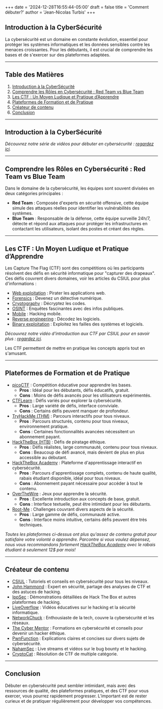 +++
date = '2024-12-28T16:55:44-05:00'
draft = false
title = 'Comment débuter?'
author = 'Jean-Nicolas Turbis'
+++

## Introduction à la CyberSécurité

La cybersécurité est un domaine en constante évolution, essentiel pour protéger les systèmes informatiques et les données sensibles contre les menaces croissantes. Pour les débutants, il est crucial de comprendre les bases et de s'exercer sur des plateformes adaptées. <!--more--> 

---

## Table des Matières
1. [Introduction à la CyberSécurité](#introduction-à-la-cybersécurité)
2. [Comprendre les Rôles en Cybersécurité : Red Team vs Blue Team](#comprendre-les-rôles-en-cybersécurité--red-team-vs-blue-team)
3. [Les CTF : Un Moyen Ludique et Pratique d’Apprendre](#les-ctf--un-moyen-ludique-et-pratique-dapprendre)
4. [Plateformes de Formation et de Pratique](#plateformes-de-formation-et-de-pratique)
5. [Créateur de contenu](#créateur-de-contenu)
6. [Conclusion](#conclusion)

---

## Introduction à la CyberSécurité

*Découvrez notre série de vidéos pour débuter en cybersécurité : [regardez ici](https://www.youtube.com/playlist?list=PLCls4shSpDVXkEu4g9NuEhzYkvS5BIfq5).*

---

## Comprendre les Rôles en Cybersécurité : Red Team vs Blue Team

Dans le domaine de la cybersécurité, les équipes sont souvent divisées en deux catégories principales :

- **Red Team** : Composée d'experts en sécurité offensive, cette équipe simule des attaques réelles pour identifier les vulnérabilités des systèmes. 
- **Blue Team** : Responsable de la défense, cette équipe surveille 24h/7, détecte et répond aux attaques pour protéger les infrastructures en contactant les utilisateurs, isolant des postes et créant des règles.

---

## Les CTF : Un Moyen Ludique et Pratique d’Apprendre

Les Capture The Flag (CTF) sont des compétitions où les participants résolvent des défis en sécurité informatique pour "capturer des drapeaux". Ces défis couvrent divers domaines, voir les articles du CSIUL pour plus d'informations :

- [Web exploitation](/posts/web_exploitation) : Pirater les applications web.
- [Forensics](/posts/forensics) : Devenez un détective numérique.
- [Cryptography](/posts/cryptography) : Décryptez les codes.
- [OSINT](/posts/osint) : Enquêtes fascinantes avec des infos publiques.
- [Mobile](/posts/mobile) : Hacking mobile.
- [Reverse engineering](/posts/reverse_engineering) : Décodez les logiciels.
- [Binary exploitation](/posts/binary_exploitation) : Exploitez les failles des systèmes et logiciels.

*Découvrez notre vidéo d'introduction aux CTF par CSIUL pour en savoir plus : [regardez ici](https://www.youtube.com/watch?v=29yJrpfl7TI).*

Les CTF permettent de mettre en pratique les concepts appris tout en s'amusant.

---

## Plateformes de Formation et de Pratique

- [picoCTF](https://picoctf.org/) : Compétition éducative pour apprendre les bases.
  - **Pros** : Idéal pour les débutants, défis éducatifs, gratuit.
  - **Cons** : Moins de défis avancés pour les utilisateurs expérimentés.
- [CTFLearn](https://ctflearn.com/) : Défis variés pour explorer la cybersécurité.
  - **Pros** : Large variété de défis, interface conviviale.
  - **Cons** : Certains défis peuvent manquer de profondeur.
- [TryHackMe (THM)](https://tryhackme.com/) : Parcours interactifs pour tous niveaux.
  - **Pros** : Parcours structurés, contenu pour tous niveaux, environnement pratique.
  - **Cons** : Certaines fonctionnalités avancées nécessitent un abonnement payant.
- [HackTheBox (HTB)](https://www.hackthebox.com/) : Défis de piratage éthique.
  - **Pros** : Défis réalistes, large communauté, contenu pour tous niveaux.
  - **Cons** : Beaucoup de défi avancé, mais devient de plus en plus accessible au débutant.
- [HackTheBox Academy](https://academy.hackthebox.com/) : Plateforme d'apprentissage interactif en cybersécurité.
  - **Pros** : Parcours d'apprentissage complets, contenu de haute qualité, rabais étudiant disponible, idéal pour tous niveaux.
  - **Cons** : Abonnement payant nécessaire pour accéder à tout le contenu.
- [OverTheWire](https://overthewire.org/) : Jeux pour apprendre la sécurité.
  - **Pros** : Excellente introduction aux concepts de base, gratuit.
  - **Cons** : Interface textuelle, peut être intimidant pour les débutants.
- [Root-Me](https://www.root-me.org/) : Challenges couvrant divers aspects de la sécurité.
  - **Pros** : Large gamme de défis, communauté active.
  - **Cons** : Interface moins intuitive, certains défis peuvent être très techniques.

*Toutes les plateformes ci-dessus ont plus qu'assez de contenu gratuit pour satisfaire votre volonté a apprendre. Parcontre si vous voulez dépensez, nous vous recommandons fortement [HackTheBox Academy](https://academy.hackthebox.com/) avec le rabais étudiant à seulement 12$ par mois!*

---

## Créateur de contenu

- [CSIUL](https://www.youtube.com/@csiul) : Tutoriels et conseils en cybersécurité pour tous les niveaux.
- [John Hammond](https://www.youtube.com/@_JohnHammond) : Expert en sécurité, partage des analyses de CTF et des astuces de hacking.
- [IppSec](https://www.youtube.com/@ippsec) : Démonstrations détaillées de Hack The Box et autres plateformes de hacking.
- [LiveOverflow](https://www.youtube.com/@LiveOverflow) : Vidéos éducatives sur le hacking et la sécurité informatique.
- [NetworkChuck](https://www.youtube.com/@NetworkChuck) : Enthousiaste de la tech, couvre la cybersécurité et les réseaux.
- [The Cyber Mentor](https://www.youtube.com/@TCMSecurityAcademy) : Formations en cybersécurité et conseils pour devenir un hacker éthique.
- [PwnFunction](https://www.youtube.com/@PwnFunction) : Explications claires et concises sur divers sujets de cybersécurité.
- [NahamSec](https://www.youtube.com/@NahamSec) : Live streams et vidéos sur le bug bounty et le hacking.
- [CryptoCat](https://www.youtube.com/@_CryptoCat) : Résolution de CTF de multiple catégorie.

---

## Conclusion

Débuter en cybersécurité peut sembler intimidant, mais avec des ressources de qualité, des plateformes pratiques, et des CTF pour vous exercer, vous pourrez rapidement progresser. L’important est de rester curieux et de pratiquer régulièrement pour développer vos compétences.
